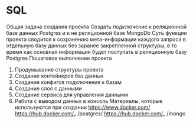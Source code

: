 # SQL
Общая задача создания проекта
Создать подключение к реляционной базе данных Postgres и к не
реляционной базе MongoDb
Суть функции проекта сводится к сохранению мета-информации каждого
запроса в отдельную базу данных без заранее закрепленной структуры, в то
время как основная информация будет поступать в реляционную базу
Postgres
Пошаговое выполнение проекта
1. Продумывание структуры проекта
2. Создание контейнеров баз данных
3. Создание конфигов подключения к базам
4. Создание слоя с данными
5. Создание сервиса для управления данными
6. Работа с выводом данных в консоль
Материалы, которые используются при создании
https://www.docker.com/
https://hub.docker.com/_ /postgres/
https://hub.docker.com/_ /mongo
